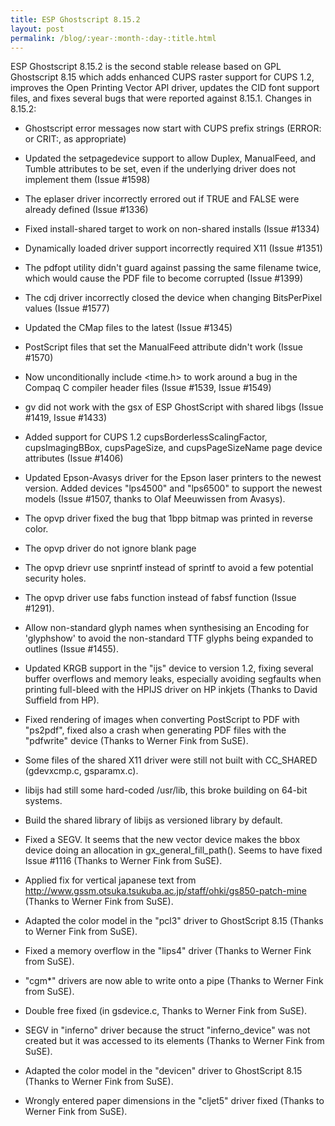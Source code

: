 ```yaml
---
title: ESP Ghostscript 8.15.2
layout: post
permalink: /blog/:year-:month-:day-:title.html
---
```


ESP Ghostscript 8.15.2 is the second stable release based on GPL Ghostscript 8.15 which adds enhanced CUPS raster support for CUPS 1.2, improves the Open Printing Vector API driver, updates the CID font support files, and fixes several bugs that were reported against 8.15.1.
Changes in 8.15.2:
- Ghostscript error messages now start with CUPS prefix strings (ERROR: or CRIT:, as appropriate) 
- Updated the setpagedevice support to allow Duplex, ManualFeed, and Tumble attributes to be set, even if the underlying driver does not implement them (Issue #1598) 
- The eplaser driver incorrectly errored out if TRUE and FALSE were already defined (Issue #1336) 
- Fixed install-shared target to work on non-shared installs (Issue #1334) 
- Dynamically loaded driver support incorrectly required X11 (Issue #1351) 
- The pdfopt utility didn't guard against passing the same filename twice, which would cause the PDF file to become corrupted (Issue #1399) 
- The cdj driver incorrectly closed the device when changing BitsPerPixel values (Issue #1577) 
- Updated the CMap files to the latest (Issue #1345) 
- PostScript files that set the ManualFeed attribute didn't work (Issue #1570) 
- Now unconditionally include <time.h> to work around a bug in the Compaq C compiler header files (Issue #1539, Issue #1549) 
- gv did not work with the gsx of ESP GhostScript with shared libgs (Issue #1419, Issue #1433) 
- Added support for CUPS 1.2 cupsBorderlessScalingFactor, cupsImagingBBox, cupsPageSize, and cupsPageSizeName page device attributes (Issue #1406) 
- Updated Epson-Avasys driver for the Epson laser printers to the newest version. Added devices "lps4500" and "lps6500" to support the newest models (Issue #1507, thanks to Olaf Meeuwissen from Avasys). 
- The opvp driver fixed the bug that 1bpp bitmap was printed in reverse color. 
- The opvp driver do not ignore blank page 
- The opvp drievr use snprintf instead of sprintf to  avoid a few potential security holes. 
- The opvp driver use fabs function instead of fabsf function (Issue #1291). 
- Allow non-standard glyph names when synthesising an Encoding  for 'glyphshow' to avoid the non-standard TTF glyphs being expanded to outlines (Issue #1455). 
- Updated KRGB support in the "ijs" device to version 1.2, fixing several buffer overflows and memory leaks, especially avoiding segfaults when printing full-bleed with the HPIJS driver on HP inkjets (Thanks to David Suffield from HP). 
- Fixed rendering of images when converting PostScript to PDF with "ps2pdf", fixed also a crash when generating PDF files with the "pdfwrite" device (Thanks to Werner Fink from SuSE). 
- Some files of the shared X11 driver were still not built with CC_SHARED (gdevxcmp.c, gsparamx.c). 
- libijs had still some hard-coded /usr/lib, this broke building on 64-bit systems. 
- Build the shared library of libijs as versioned library by default. 
- Fixed a SEGV. It seems that the new vector device makes the bbox device doing an allocation in gx_general_fill_path(). Seems to have fixed Issue #1116 (Thanks to Werner Fink from SuSE). 
- Applied fix for vertical japanese text from http://www.gssm.otsuka.tsukuba.ac.jp/staff/ohki/gs850-patch-mine (Thanks to Werner Fink from SuSE). 
- Adapted the color model in the "pcl3" driver to GhostScript 8.15 (Thanks to Werner Fink from SuSE). 
- Fixed a memory overflow in the "lips4" driver (Thanks to Werner Fink from SuSE). 
- "cgm*" drivers are now able to write onto a pipe (Thanks to Werner Fink from SuSE). 
- Double free fixed (in gsdevice.c, Thanks to Werner Fink from SuSE). 
- SEGV in "inferno" driver because the struct "inferno_device" was not created but it was accessed to its elements (Thanks to Werner Fink from SuSE). 
- Adapted the color model in the "devicen" driver to GhostScript 8.15 (Thanks to Werner Fink from SuSE). 
- Wrongly entered paper dimensions in the "cljet5" driver fixed (Thanks to Werner Fink from SuSE).
